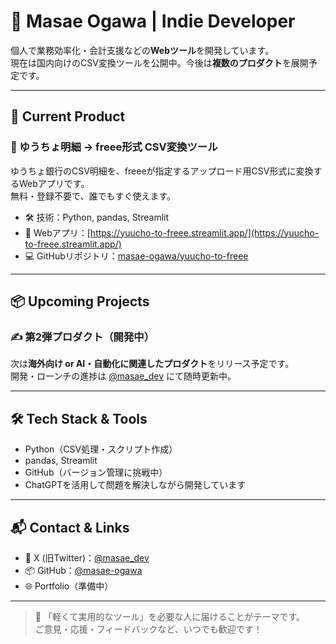 # 👋 Masae Ogawa | Indie Developer

個人で業務効率化・会計支援などの**Webツール**を開発しています。  
現在は国内向けのCSV変換ツールを公開中。今後は**複数のプロダクト**を展開予定です。

---

## 🚀 Current Product

### 📄 ゆうちょ明細 → freee形式 CSV変換ツール  
ゆうちょ銀行のCSV明細を、freeeが指定するアップロード用CSV形式に変換するWebアプリです。  
無料・登録不要で、誰でもすぐ使えます。

- 🛠️ 技術：Python, pandas, Streamlit
- 🔗 Webアプリ：[https://yuucho-to-freee.streamlit.app/](https://yuucho-to-freee.streamlit.app/)
- 💻 GitHubリポジトリ：[masae-ogawa/yuucho-to-freee](https://github.com/masae-ogawa/yuucho-to-freee)

---

## 📦 Upcoming Projects

### ✍️ 第2弾プロダクト（開発中）
次は**海外向け or AI・自動化に関連したプロダクト**をリリース予定です。  
開発・ローンチの進捗は [@masae_dev](https://x.com/masae_dev) にて随時更新中。

---

## 🛠 Tech Stack & Tools

- Python（CSV処理・スクリプト作成）
- pandas, Streamlit
- GitHub（バージョン管理に挑戦中）
- ChatGPTを活用して問題を解決しながら開発しています

---

## 📬 Contact & Links

- 🧵 X (旧Twitter)：[@masae_dev](https://x.com/masae_dev)
- 📦 GitHub：[@masae-ogawa](https://github.com/masae-ogawa)
- 🌐 Portfolio（準備中）

---

> 🎯 「軽くて実用的なツール」を必要な人に届けることがテーマです。  
> ご意見・応援・フィードバックなど、いつでも歓迎です！

